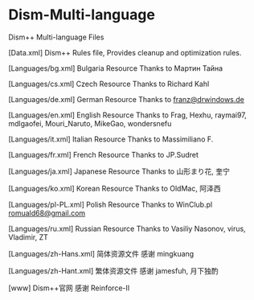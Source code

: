 ﻿# Dism-Multi-language
Dism++ Multi-language Files


[Data.xml]
Dism++ Rules file, Provides cleanup and optimization rules.

[Languages/bg.xml]
Bulgaria Resource
Thanks to Мартин Тайна

[Languages/cs.xml]
Czech Resource
Thanks to Richard Kahl


[Languages/de.xml]
German Resource
Thanks to franz@drwindows.de


[Languages/en.xml]
English Resource
Thanks to Frag, Hexhu, raymai97, mdlgaofei, Mouri_Naruto, MikeGao, wondersnefu


[Languages/it.xml]
Italian Resource
Thanks to Massimiliano F.


[Languages/fr.xml]
French Resource
Thanks to JP.Sudret


[Languages/ja.xml]
Japanese Resource
Thanks to 山形まり花, 奎宁

[Languages/ko.xml]
Korean Resource
Thanks to OldMac, 阿泽西

[Languages/pl-PL.xml]
Polish Resource
Thanks to WinClub.pl
romuald68@gmail.com

[Languages/ru.xml]
Russian Resource
Thanks to Vasiliy Nasonov, virus, Vladimir, ZT


[Languages/zh-Hans.xml]
简体资源文件
感谢 mingkuang


[Languages/zh-Hant.xml]
繁体资源文件
感谢 jamesfuh, 月下独酌


[www]
Dism++官网
感谢 Reinforce-II